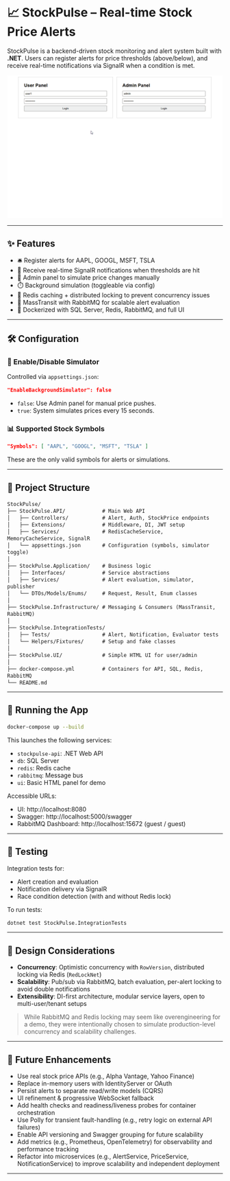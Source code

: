 # 📈 StockPulse – Real-time Stock Price Alerts

StockPulse is a backend-driven stock monitoring and alert system built with **.NET**. Users can register alerts for price thresholds (above/below), and receive real-time notifications via SignalR when a condition is met.

![UI Demo](./docs/stockpulseui.gif)

---

## ✨ Features

- 🛎️ Register alerts for AAPL, GOOGL, MSFT, TSLA
- 🔔 Receive real-time SignalR notifications when thresholds are hit
- 🧪 Admin panel to simulate price changes manually
- ⏱️ Background simulation (toggleable via config)
- 🧠 Redis caching + distributed locking to prevent concurrency issues
- 📩 MassTransit with RabbitMQ for scalable alert evaluation
- 🐳 Dockerized with SQL Server, Redis, RabbitMQ, and full UI

---

## 🛠️ Configuration

### 🔄 Enable/Disable Simulator

Controlled via `appsettings.json`:

```json
"EnableBackgroundSimulator": false
```

- `false`: Use Admin panel for manual price pushes.
- `true`: System simulates prices every 15 seconds.

### 📊 Supported Stock Symbols

```json
"Symbols": [ "AAPL", "GOOGL", "MSFT", "TSLA" ]
```

These are the only valid symbols for alerts or simulations.

---

## 🧱 Project Structure

```
StockPulse/
├── StockPulse.API/            # Main Web API
│   ├── Controllers/           # Alert, Auth, StockPrice endpoints
│   ├── Extensions/            # Middleware, DI, JWT setup
│   ├── Services/              # RedisCacheService, MemoryCacheService, SignalR
│   └── appsettings.json       # Configuration (symbols, simulator toggle)
│
├── StockPulse.Application/    # Business logic
│   ├── Interfaces/            # Service abstractions
│   ├── Services/              # Alert evaluation, simulator, publisher
│   └── DTOs/Models/Enums/     # Request, Result, Enum classes
│
├── StockPulse.Infrastructure/ # Messaging & Consumers (MassTransit, RabbitMQ)
│
├── StockPulse.IntegrationTests/
│   ├── Tests/                 # Alert, Notification, Evaluator tests
│   └── Helpers/Fixtures/      # Setup and fake classes
│
├── StockPulse.UI/             # Simple HTML UI for user/admin
│
├── docker-compose.yml         # Containers for API, SQL, Redis, RabbitMQ
└── README.md
```

---

## 🚀 Running the App

```bash
docker-compose up --build
```

This launches the following services:

- `stockpulse-api`: .NET Web API
- `db`: SQL Server
- `redis`: Redis cache
- `rabbitmq`: Message bus
- `ui`: Basic HTML panel for demo

Accessible URLs:

- UI: http://localhost:8080
- Swagger: http://localhost:5000/swagger
- RabbitMQ Dashboard: http://localhost:15672 (guest / guest)

---

## 🧪 Testing

Integration tests for:

- Alert creation and evaluation
- Notification delivery via SignalR
- Race condition detection (with and without Redis lock)

To run tests:

```bash
dotnet test StockPulse.IntegrationTests
```

---

## 🧠 Design Considerations

- **Concurrency**: Optimistic concurrency with `RowVersion`, distributed locking via Redis (`RedLockNet`)
- **Scalability**: Pub/sub via RabbitMQ, batch evaluation, per-alert locking to avoid double notifications
- **Extensibility**: DI-first architecture, modular service layers, open to multi-user/tenant setups

> While RabbitMQ and Redis locking may seem like overengineering for a demo, they were intentionally chosen to simulate production-level concurrency and scalability challenges.

---

## 🧭 Future Enhancements

- Use real stock price APIs (e.g., Alpha Vantage, Yahoo Finance)
- Replace in-memory users with IdentityServer or OAuth
- Persist alerts to separate read/write models (CQRS)
- UI refinement & progressive WebSocket fallback
- Add health checks and readiness/liveness probes for container orchestration
- Use Polly for transient fault-handling (e.g., retry logic on external API failures)
- Enable API versioning and Swagger grouping for future scalability
- Add metrics (e.g., Prometheus, OpenTelemetry) for observability and performance tracking
- Refactor into microservices (e.g., AlertService, PriceService, NotificationService) to improve scalability and independent deployment

---